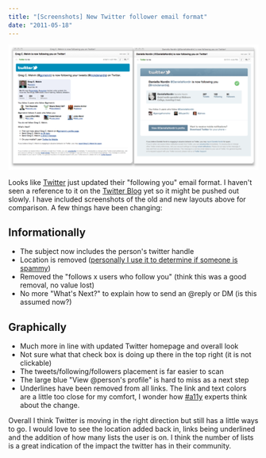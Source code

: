 ```yaml
---
title: "[Screenshots] New Twitter follower email format"
date: "2011-05-18"
---
```


[![](/images/twitter-follower-email-1024x512.png "twitter-follower-email")](http://nickdenardis.com/wp-content/uploads/2011/05/twitter-follower-email.png)

Looks like [Twitter](http://twitter.com/) just updated their "following you" email format. I haven't seen a reference to it on the [Twitter Blog](http://blog.twitter.com/) yet so it might be pushed out slowly. I have included screenshots of the old and new layouts above for comparison. A few things have been changing:

## Informationally

- The subject now includes the person's twitter handle
- Location is removed ([personally I use it to determine if someone is spammy](http://nickdenardis.com/2011/04/27/twitter-follow-spam-is-getting-smarter-but-still-making-mistakes/ "Twitter follow spam is getting smarter, but still making mistakes"))
- Removed the "follows x users who follow you" (think this was a good removal, no value lost)
- No more "What's Next?" to explain how to send an @reply or DM (is this assumed now?)

## Graphically

- Much more in line with updated Twitter homepage and overall look
- Not sure what that check box is doing up there in the top right (it is not clickable)
- The tweets/following/followers placement is far easier to scan
- The large blue "View @person's profile" is hard to miss as a next step
- Underlines have been removed from all links. The link and text colors are a little too close for my comfort, I wonder how [#a11y](http://search.twitter.com/search?q=%23a11y) experts think about the change.

Overall I think Twitter is moving in the right direction but still has a little ways to go. I would love to see the location added back in, links being underlined and the addition of how many lists the user is on. I think the number of lists is a great indication of the impact the twitter has in their community.
